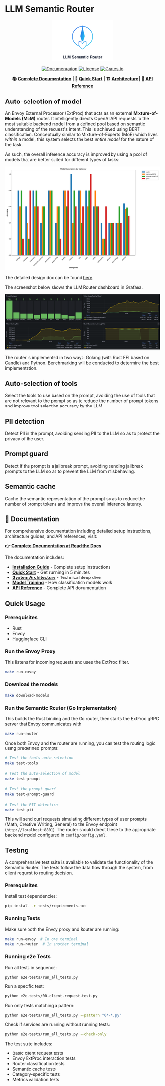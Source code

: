 # LLM Semantic Router

<div align="center">

<img src="docs/logo.png" alt="LLM Semantic Router" width="200"/>

[![Documentation](https://img.shields.io/badge/docs-read%20the%20docs-blue)](https://llm-semantic-router.readthedocs.io/en/latest/)
[![License](https://img.shields.io/badge/license-Apache%202.0-blue.svg)](LICENSE)
[![Crates.io](https://img.shields.io/crates/v/candle-semantic-router.svg)](https://crates.io/crates/candle-semantic-router)

**📚 [Complete Documentation](https://llm-semantic-router.readthedocs.io/en/latest/) | 🚀 [Quick Start](https://llm-semantic-router.readthedocs.io/en/latest/getting-started/quick-start/) | 🏗️ [Architecture](https://llm-semantic-router.readthedocs.io/en/latest/architecture/system-architecture/) | 📖 [API Reference](https://llm-semantic-router.readthedocs.io/en/latest/api/router/)**

</div>

## Auto-selection of model

An Envoy External Processor (ExtProc) that acts as an external **Mixture-of-Models (MoM)** router. It intelligently directs OpenAI API requests to the most suitable backend model from a defined pool based on semantic understanding of the request's intent. This is achieved using BERT classification. Conceptually similar to Mixture-of-Experts (MoE) which lives *within* a model, this system selects the best *entire model* for the nature of the task.

As such, the overall inference accuracy is improved by using a pool of models that are better suited for different types of tasks:

![Model Accuracy](./docs/category_accuracies.png)

The detailed design doc can be found [here](https://docs.google.com/document/d/1BwwRxdf74GuCdG1veSApzMRMJhXeUWcw0wH9YRAmgGw/edit?usp=sharing).

The screenshot below shows the LLM Router dashboard in Grafana.

![LLM Router Dashboard](./docs/grafana_screenshot.png)

The router is implemented in two ways: Golang (with Rust FFI based on Candle) and Python. Benchmarking will be conducted to determine the best implementation.

## Auto-selection of tools

Select the tools to use based on the prompt, avoiding the use of tools that are not relevant to the prompt so as to reduce the number of prompt tokens and improve tool selection accuracy by the LLM.

## PII detection

Detect PII in the prompt, avoiding sending PII to the LLM so as to protect the privacy of the user.

## Prompt guard

Detect if the prompt is a jailbreak prompt, avoiding sending jailbreak prompts to the LLM so as to prevent the LLM from misbehaving.

## Semantic cache

Cache the semantic representation of the prompt so as to reduce the number of prompt tokens and improve the overall inference latency.

## 📖 Documentation

For comprehensive documentation including detailed setup instructions, architecture guides, and API references, visit:

**👉 [Complete Documentation at Read the Docs](https://llm-semantic-router.readthedocs.io/en/latest/)**

The documentation includes:
- **[Installation Guide](https://llm-semantic-router.readthedocs.io/en/latest/getting-started/installation/)** - Complete setup instructions
- **[Quick Start](https://llm-semantic-router.readthedocs.io/en/latest/getting-started/quick-start/)** - Get running in 5 minutes
- **[System Architecture](https://llm-semantic-router.readthedocs.io/en/latest/architecture/system-architecture/)** - Technical deep dive
- **[Model Training](https://llm-semantic-router.readthedocs.io/en/latest/training/training-overview/)** - How classification models work
- **[API Reference](https://llm-semantic-router.readthedocs.io/en/latest/api/router/)** - Complete API documentation

## Quick Usage

### Prerequisites

- Rust
- Envoy
- Huggingface CLI

### Run the Envoy Proxy

This listens for incoming requests and uses the ExtProc filter.
```bash
make run-envoy
```

### Download the models

```bash
make download-models
```

### Run the Semantic Router (Go Implementation)

This builds the Rust binding and the Go router, then starts the ExtProc gRPC server that Envoy communicates with.
```bash
make run-router
```

Once both Envoy and the router are running, you can test the routing logic using predefined prompts:

```bash
# Test the tools auto-selection
make test-tools

# Test the auto-selection of model
make test-prompt

# Test the prompt guard
make test-prompt-guard

# Test the PII detection
make test-pii
```

This will send curl requests simulating different types of user prompts (Math, Creative Writing, General) to the Envoy endpoint (`http://localhost:8801`). The router should direct these to the appropriate backend model configured in `config/config.yaml`.

## Testing

A comprehensive test suite is available to validate the functionality of the Semantic Router. The tests follow the data flow through the system, from client request to routing decision.

### Prerequisites

Install test dependencies:
```bash
pip install -r tests/requirements.txt
```

### Running Tests

Make sure both the Envoy proxy and Router are running:
```bash
make run-envoy  # In one terminal
make run-router  # In another terminal
```
### Running e2e Tests
Run all tests in sequence:
```bash
python e2e-tests/run_all_tests.py
```

Run a specific test:
```bash
python e2e-tests/00-client-request-test.py
```

Run only tests matching a pattern:
```bash
python e2e-tests/run_all_tests.py --pattern "0*-*.py"
```

Check if services are running without running tests:
```bash
python e2e-tests/run_all_tests.py --check-only
```

The test suite includes:
- Basic client request tests
- Envoy ExtProc interaction tests
- Router classification tests
- Semantic cache tests
- Category-specific tests
- Metrics validation tests

